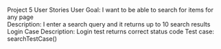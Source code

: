 Project 5 User Stories
User Goal: I want to be able to search for items for any page	
Description: I enter a search query  and it returns up to 10 search results	
Login Case Description: Login test returns correct status code
Test case: searchTestCase()

